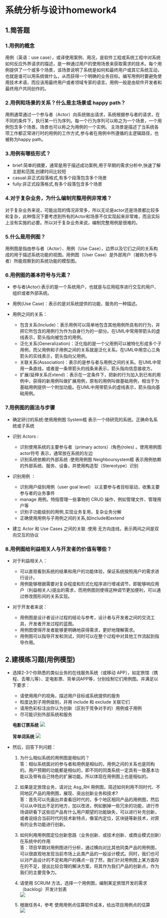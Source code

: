 <h1>系统分析与设计homework4</h1>
<h2>1.简答题</h2>
<h3>1.用例的概念</h3>
用例（英语：use case），或译使用案例、用况，是软件工程或系统工程中对系统如何反应外界请求的描述，是一种通过用户的使用场景来获取需求的技术。每个用例提供了一个或多个场景，该场景说明了系统是如何和最终用户或其它系统互动，也就是谁可以用系统做什么，从而获得一个明确的业务目标。编写用例时要避免使用技术术语，而应该用最终用户或者领域专家的语言。用例一般是由软件开发者和最终用户共同创作的。
<h3>2.用例和场景的关系？什么是主场景或 happy path？</h3>
用例通常通过一个参与者（Actor）向系统做出请求，系统根据参与者的请求，在不同的条件下，执行某一行为序列。每一个行为序列可以称之为一个场景，一个用例包含多个场景。场景也可以称之为用例的一个实例。
主场景是描述了当系统各项工作都正常进行时的用例的工作方式,参与者在用例中所遵循的主逻辑路径，也被称为happy path。
<h3>3.用例有哪些形式？</h3>

- brief:简单的摘要，通常是用于描述成功案例,用于早期的需求分析中,快速了解主题和范围,创建时间比较短
- casual:非正式段落格式,有多个段落包含多个场景
- fully:非正式段落格式,有多个段落包含多个场景
<h3>4.对于复杂业务，为什么编制完整用例非常难？</h3>
对于复杂业务来说，可能出现的情况非常多，所以无论是actor还是场景都比较多和复杂，此种情况下要考虑到所有的Actor和场景不仅实现起来非常难，而且实际上没有实施的必要。所以对于复杂业务来说，编制完整用例是很难的。
<h3>5.什么是用例图？</h3>
用例图是指由参与者（Actor）、用例（Use Case），边界以及它们之间的关系构成的用于描述系统功能的视图。用例图（User Case）是外部用户（被称为参与者）所能观察到的系统功能的模型图。
<h3>6.用例图的基本符号与元素？</h3>

- 参与者(Actor):表示的是一个系统用户，也就是与应用程序进行交互的用户、组织或者外部系统。
- 用例(Use Case)：表示的是对系统提供的功能、服务的一种描述。
- 用例之间的关系：
    
    - 包含关系(Include)：表示用例可以简单地包含其他用例所具有的行为，并把它所包含的用例行为作为自身行为的一部分。在UML中常用带箭头的虚线表示，箭头指向被包含的用例。 
    - 泛化关系(Generalization)：泛化指的是一个父用例可以被特化形成多个子用例，而父用例和子用例之间的关系就是泛化关系。在UML中用空心三角箭头的实线表示，箭头指向父用例。
    - 关联关系(Association)：表示的是参与者与用例之间的关系。在UML中常用一条直线，或者是一条带箭头的线条来表示，箭头指向信息接收方。
    - 扩展/延伸关系(Extend)：表示在一定条件下，把新的行为加入到已有的用例中，获得的新用例叫做扩展用例，原有的用例叫做基础用例，相当于为基础用例提供一个附加功能。在UML中用带箭头的虚线表示，箭头指向基础用例。

<h3>7.用例图的画法与步骤</h3>

- 确定研讨的系统:使用用例图 System框 表示一个待研究的系统。正确命名系统或子系统
- 识别 Actors :

    - 识别使用系统的主要参与者（primary actors）/角色(roles) 。使用用例图 actor符号 表示，通常放在系统的左边
    - 识别系统依赖的外部系统 :使用用例图 Neighboursystem框 表示用例依赖的外部系统、服务、设备，并使用构造型（Stereotype）识别
- 识别用例 ：

    - 识别用户级别用例（user goal level） 以主要参与者目标驱动，收集主要参与者的业务事件
    - manage 用例。特指管理一些事物的 CRUD 操作，例如管理文件、管理用户等
    - 识别子功能级别的用例,实现业务复用，复杂业务分解
    - 正确使用用例与子用例之间的关系,如include和extend
- 建立 Actor 和 Use Cases 之间的关联 :使用 无方向连线，表示两间之间是双向交互的协议
<h3>8.用例图给利益相关人与开发者的价值有哪些？</h3>

- 对于利益相关人：

    - 可以直观看到系统的结果和用户的功能体验，保证系统按照用户的需求进行设计。
    - 用例能够根据需要对复杂程度和形式化程序进行增减调节，即能够响应用户（利益相关人)提出的需求，而用例图则使得这种调节更加便利，可以通过修改图形间的关系实现。
- 对于开发者来说：

    - 用例图是设计者设计过程的结论与参考，设计者与开发者之间的交流工具，开发者开发过程的蓝图。
    - 用例图使得开发者能够更明确地获得需求，更好地理解需求。
    - 用例图可以指导开发和测试，同时可以在整个过程中对其他工作流起到指导作用。
<h2>2.建模练习题(用例模型)</h2>

- 选择2-3个你熟悉的类似业务的在线服务系统（或移动 APP），如定旅馆（携程、去哪儿等）、定电影票、背单词APP等，分别绘制它们用例图。并满足以下要求：
    
    - 请使用用户的视角，描述用户目标或系统提供的服务
    - 粒度达到子用例级别，并用 include 和 exclude 关联它们
    - 请用色彩标注出你认为创新（区别于竞争对手的）用例或子用例
    - 尽可能识别外部系统和服务
    
    <B>电影订票系统</B>
    ![](https://raw.githubusercontent.com/zhengxq27/picture/master/Snipaste_2019-05-21_21-51-16.png)
    <br/><br/>
    <B>背单词系统</B>
    ![](https://raw.githubusercontent.com/zhengxq27/picture/master/Snipaste_2019-05-21_22-05-37.png)


- 然后，回答下列问题：
    
    1. 为什么相似系统的用例图是相似的？<br/>
    答：相似系统面对的参与者和用例是相似的，用例之间的关系也是同构的。用户预期的功能都是相似的，即不同的同类系统一定具有一致基本功能以及带有自己特色的扩展功能。所以体现在用例图上也是相似的。
    2. 如果是定旅馆业务，请对比 Asg_RH 用例图，简述如何利用不同时代、不同地区产品的用例图，展现、突出创新业务和技术?<br/>
    答：首先可以先画出并查看旧时代的，多个地区相同产品的用例图，然后可以从中找出不足的地方，加以改进，例如删掉一些冗余的功能，进行市场调研看下这些旧产品有什么用户期望的功能缺失，可以进行补充创新，或者说结合当前时代的技术新特点，像室内定位，区块链等新技术，对原有的业务功能进行创新。
    3. 如何利用用例图定位创新思路（业务创新、或技术创新、或商业模式创新）在系统中的作用<br/>
    答：项目早期对用例图进行分析，通过横向对比其他同类产品的用例图，可以很直观地发现当前市场上此类产品的一般设计模式。同时，我们也可以对产品设计的不足和用户的痛点一目了然，我们针对用例图上某方面存在的不足，提出比较合理的解决方案，将其作为我们产品的创新点，作为我们的主要竞争力。
    4. 请使用 SCRUM 方法，选择一个用例图，编制某定旅馆开发的需求（backlog）开发计划表<br/>
    ![](https://raw.githubusercontent.com/zhengxq27/picture/master/renew.png)

    5. 根据任务4，参考 使用用例点估算软件成本，给出项目用例点的估算<br/>
       ![](https://raw.githubusercontent.com/zhengxq27/picture/master/last.png)
